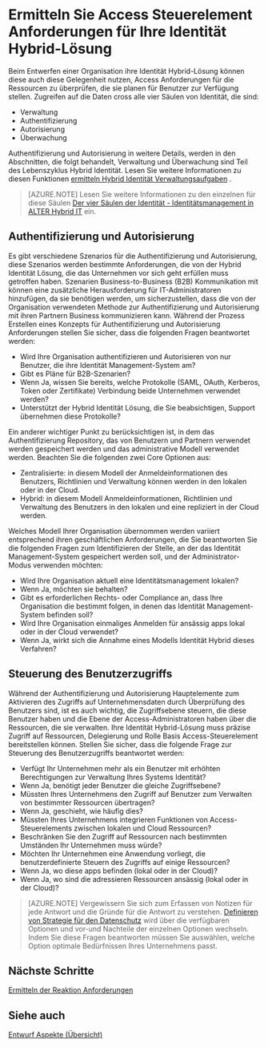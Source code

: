 
<properties
    pageTitle="Azure Active Directory Hybrid Identität Entwurf Faktoren - bestimmen Access Steuerelement Anforderungen | Microsoft Azure"
    description="Behandelt die Säulen Identität und Access-Anforderungen für Ressourcen für Benutzer in einer hybridumgebung zu identifizieren."
    documentationCenter=""
    services="active-directory"
    authors="billmath"
    manager="femila"
    editor=""/>

<tags
    ms.service="active-directory"
    ms.devlang="na"
    ms.topic="article"
    ms.tgt_pltfrm="na"
    ms.workload="identity"
    ms.date="08/08/2016"
    ms.author="billmath"/>

# <a name="determine-access-control-requirements-for-your-hybrid-identity-solution"></a>Ermitteln Sie Access Steuerelement Anforderungen für Ihre Identität Hybrid-Lösung
Beim Entwerfen einer Organisation ihre Identität Hybrid-Lösung können diese auch diese Gelegenheit nutzen, Access Anforderungen für die Ressourcen zu überprüfen, die sie planen für Benutzer zur Verfügung stellen. Zugreifen auf die Daten cross alle vier Säulen von Identität, die sind:

- Verwaltung
- Authentifizierung
- Autorisierung
- Überwachung

Authentifizierung und Autorisierung in weitere Details, werden in den Abschnitten, die folgt behandelt, Verwaltung und Überwachung sind Teil des Lebenszyklus Hybrid Identität. Lesen Sie weitere Informationen zu diesen Funktionen [ermitteln Hybrid Identität Verwaltungsaufgaben](active-directory-hybrid-identity-design-considerations-hybrid-id-management-tasks.md) .

>[AZURE.NOTE]
Lesen Sie weitere Informationen zu den einzelnen für diese Säulen [Der vier Säulen der Identität - Identitätsmanagement in ALTER Hybrid IT](http://social.technet.microsoft.com/wiki/contents/articles/15530.the-four-pillars-of-identity-identity-management-in-the-age-of-hybrid-it.aspx) ein.

## <a name="authentication-and-authorization"></a>Authentifizierung und Autorisierung
Es gibt verschiedene Szenarios für die Authentifizierung und Autorisierung, diese Szenarios werden bestimmte Anforderungen, die von der Hybrid Identität Lösung, die das Unternehmen vor sich geht erfüllen muss getroffen haben. Szenarien Business-to-Business (B2B) Kommunikation mit können eine zusätzliche Herausforderung für IT-Administratoren hinzufügen, da sie benötigen werden, um sicherzustellen, dass die von der Organisation verwendeten Methode zur Authentifizierung und Autorisierung mit ihren Partnern Business kommunizieren kann. Während der Prozess Erstellen eines Konzepts für Authentifizierung und Autorisierung Anforderungen stellen Sie sicher, dass die folgenden Fragen beantwortet werden:

- Wird Ihre Organisation authentifizieren und Autorisieren von nur Benutzer, die ihre Identität Management-System am?
 - Gibt es Pläne für B2B-Szenarien?
 - Wenn Ja, wissen Sie bereits, welche Protokolle (SAML, OAuth, Kerberos, Token oder Zertifikate) Verbindung beide Unternehmen verwendet werden?
- Unterstützt der Hybrid Identität Lösung, die Sie beabsichtigen, Support übernehmen diese Protokolle?

Ein anderer wichtiger Punkt zu berücksichtigen ist, in dem das Authentifizierung Repository, das von Benutzern und Partnern verwendet werden gespeichert werden und das administrative Modell verwendet werden. Beachten Sie die folgenden zwei Core Optionen aus:
- Zentralisierte: in diesem Modell der Anmeldeinformationen des Benutzers, Richtlinien und Verwaltung können werden in den lokalen oder in der Cloud.
- Hybrid: in diesem Modell Anmeldeinformationen, Richtlinien und Verwaltung des Benutzers in den lokalen und eine repliziert in der Cloud werden.

Welches Modell Ihrer Organisation übernommen werden variiert entsprechend ihren geschäftlichen Anforderungen, die Sie beantworten Sie die folgenden Fragen zum Identifizieren der Stelle, an der das Identität Management-System gespeichert werden soll, und der Administrator-Modus verwenden möchten:

- Wird Ihre Organisation aktuell eine Identitätsmanagement lokalen?
 - Wenn Ja, möchten sie behalten?
 - Gibt es erforderlichen Rechts- oder Compliance an, dass Ihre Organisation die bestimmt folgen, in denen das Identität Management-System befinden soll?
- Wird Ihre Organisation einmaliges Anmelden für ansässig apps lokal oder in der Cloud verwendet?
 - Wenn Ja, wirkt sich die Annahme eines Modells Identität Hybrid dieses Verfahren?

## <a name="access-control"></a>Steuerung des Benutzerzugriffs
Während der Authentifizierung und Autorisierung Hauptelemente zum Aktivieren des Zugriffs auf Unternehmensdaten durch Überprüfung des Benutzers sind, ist es auch wichtig, die Zugriffsebene steuern, die diese Benutzer haben und die Ebene der Access-Administratoren haben über die Ressourcen, die sie verwalten. Ihre Identität Hybrid-Lösung muss präzise Zugriff auf Ressourcen, Delegierung und Rolle Basis Access-Steuerelement bereitstellen können. Stellen Sie sicher, dass die folgende Frage zur Steuerung des Benutzerzugriffs beantwortet werden:

- Verfügt Ihr Unternehmen mehr als ein Benutzer mit erhöhten Berechtigungen zur Verwaltung Ihres Systems Identität?
 - Wenn Ja, benötigt jeder Benutzer die gleiche Zugriffsebene?
- Müssten Ihres Unternehmens den Zugriff auf Benutzer zum Verwalten von bestimmter Ressourcen übertragen?
 - Wenn Ja, geschieht, wie häufig dies?
- Müssten Ihres Unternehmens integrieren Funktionen von Access-Steuerelements zwischen lokalen und Cloud Ressourcen?
- Beschränken Sie den Zugriff auf Ressourcen nach bestimmten Umständen Ihr Unternehmen muss würde?
- Möchten Ihr Unternehmen eine Anwendung vorliegt, die benutzerdefinierte Steuern des Zugriffs auf einige Ressourcen?
 - Wenn Ja, wo diese apps befinden (lokal oder in der Cloud)?
 - Wenn Ja, wo sind die adressieren Ressourcen ansässig (lokal oder in der Cloud)?

>[AZURE.NOTE]
Vergewissern Sie sich zum Erfassen von Notizen für jede Antwort und die Gründe für die Antwort zu verstehen. [Definieren von Strategie für den Datenschutz](active-directory-hybrid-identity-design-considerations-data-protection-strategy.md) wird über die verfügbaren Optionen und vor-und Nachteile der einzelnen Optionen wechseln.  Indem Sie diese Fragen beantworten müssen Sie auswählen, welche Option optimale Bedürfnissen Ihres Unternehmens passt.

## <a name="next-steps"></a>Nächste Schritte

[Ermitteln der Reaktion Anforderungen](active-directory-hybrid-identity-design-considerations-incident-response-requirements.md)

## <a name="see-also"></a>Siehe auch
[Entwurf Aspekte (Übersicht)](active-directory-hybrid-identity-design-considerations-overview.md)
